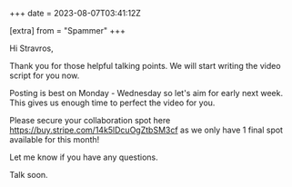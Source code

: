 +++
date = 2023-08-07T03:41:12Z

[extra]
from = "Spammer"
+++

Hi Stravros,

Thank you for those helpful talking points. We will start writing the video
script for you now.

Posting is best on Monday - Wednesday so let's aim for early next week.
This gives us enough time to perfect the video for you.

Please secure your collaboration spot here
<https://buy.stripe.com/14k5lDcuOgZtbSM3cf> as we only have 1 final spot
available for this month!

Let me know if you have any questions.

Talk soon.
